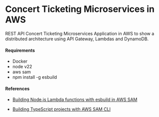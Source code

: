 # Concert Ticketing Microservices in AWS
REST API Concert Ticketing Microservices Application in AWS to show a distributed architecture using API Gateway, Lambdas and DynamoDB.

#### Requirements
- Docker
- node v22
- aws sam
- npm install -g esbuild

#### References

- [Building Node.js Lambda functions with esbuild in AWS SAM](https://docs.aws.amazon.com/serverless-application-model/latest/developerguide/serverless-sam-cli-using-build-typescript.html)

- [Building TypeScript projects with AWS SAM CLI](https://aws.amazon.com/blogs/compute/building-typescript-projects-with-aws-sam-cli/)